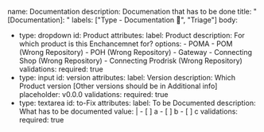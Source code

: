 name: Documentation
description: Documenation that has to be done
title: "[Documentation]: "
labels: ["Type - Documentation :scroll:", "Triage"]
body:
  - type: dropdown
    id: Product
    attributes:
      label: Product
      description: For which product is this Enchancemnet for?
      options:
        - POMA
        - POM (Wrong Repository)
        - POH (Wrong Repository)
        - Gateway
        - Connecting Shop (Wrong Repository)
        - Connecting Prodrisk (Wrong Repository)
    validations:
      required: true
  - type: input
    id: version
    attributes:
      label: Version
      description: Which Product version [Other versions should be in Additional info]
      placeholder: v0.0.0
    validations:
      required: true
  - type: textarea
    id: to-Fix
    attributes:
      label: To be Documented
      description: What has to be documented
      value: |
        - [ ] a
        - [ ] b
        - [ ] c
    validations:
      required: true
